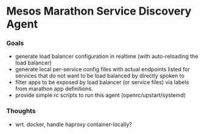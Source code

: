 # Mesos Marathon Service Discovery Agent

### Goals

- generate load balancer configuration in realtime (with auto-reloading the load
  balancer)
- generate local per-service config files with actual endpoints listed
  for services that do not want to be load balanced by directly spoken to
- filter apps to be exposed by load balancer (or service files) via labels
  from marathon app definitions.
- provide simple rc scripts to run this agent (openrc/upstart/systemd)

### Thoughts

- wrt. docker, handle haproxy container-locally?
